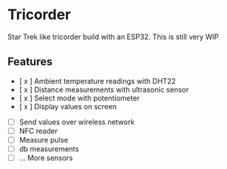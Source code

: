 # Tricorder

Star Trek like tricorder build with an ESP32.
This is still very WIP

## Features
- [ x ] Ambient temperature readings with DHT22
- [ x ] Distance measurements with ultrasonic sensor
- [ x ] Select mode with potentiometer
- [ x ] Display values on screen
- [ ] Send values over wireless network
- [ ] NFC reader
- [ ] Measure pulse
- [ ] db measurements
- [ ] ... More sensors

